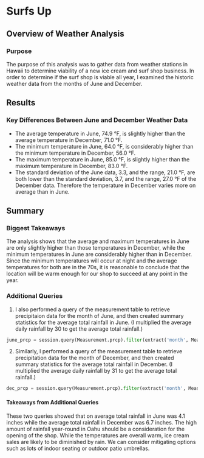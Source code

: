# Surfs Up

## Overview of Weather Analysis
### Purpose
The purpose of this analysis was to gather data from weather stations in Hawaii to determine viability of a new ice cream and surf shop business. In order to determine if the surf shop is viable all year, I examined the historic weather data from the months of June and December.

## Results
### Key Differences Between June and December Weather Data
- The average temperature in June, 74.9 °F, is slightly higher than the average temperature in December, 71.0 °F.
- The minimum temperature in June, 64.0 °F, is considerably higher than the minimum temperature in December, 56.0 °F.
- The maximum temperature in June, 85.0 °F, is slightly higher than the maximum temperature in December, 83.0 °F.
- The standard deviation of the June data, 3.3, and the range, 21.0 °F, are both lower than the standard deviation, 3.7, and the range, 27.0 °F of the December data. Therefore the temperature in December varies more on average than in June.

## Summary
### Biggest Takeaways
The analysis shows that the average and maximum temperatures in June are only slightly higher than those temperatures in December, while the minimum temperatures in June are considerably higher than in December. Since the minimum temperatures will occur at night and the average temperatures for both are in the 70s, it is reasonable to conclude that the location will be warm enough for our shop to succeed at any point in the year.

### Additional Queries
1. I also performed a query of the measurement table to retrieve precipitaion data for the month of June, and then created summary statistics for the average total rainfall in June. (I multiplied the average daily rainfall by 30 to get the average total rainfall.)
```python
june_prcp = session.query(Measurement.prcp).filter(extract('month', Measurement.date)==6).all()
```


2. Similarly, I performed a query of the measurement table to retrieve precipitation data for the month of December, and then created summary statistics for the average total rainfall in December. (I multiplied the average daily rainfall by 31 to get the average total rainfall.)
```python
dec_prcp = session.query(Measurement.prcp).filter(extract('month', Measurement.date)==12).all()
```

#### Takeaways from Additional Queries
These two queries showed that on average total rainfall in June was 4.1 inches while the average total rainfall in December was 6.7 inches. The high amount of rainfall year-round in Oahu should be a consideration for the opening of the shop. While the temperatures are overall warm, ice cream sales are likely to be diminished by rain. We can consider mitigating options such as lots of indoor seating or outdoor patio umbrellas.